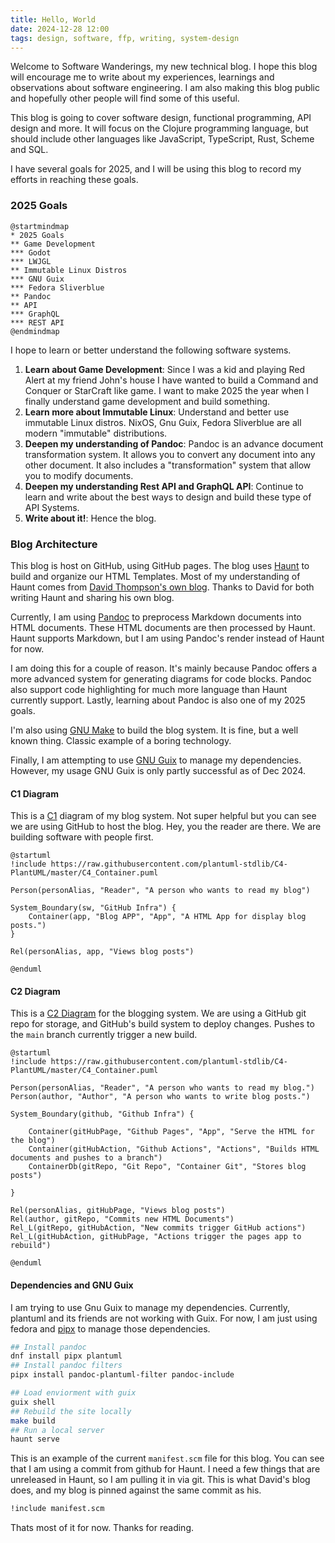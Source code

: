 ```yaml
---
title: Hello, World
date: 2024-12-28 12:00
tags: design, software, ffp, writing, system-design
---
```


Welcome to Software Wanderings, my new technical blog. I hope this
blog will encourage me to write about my experiences, learnings and
observations about software engineering. I am also making this blog
public and hopefully other people will find some of this useful.

This blog is going to cover software design, functional programming,
API design and more. It will focus on the Clojure programming
language, but should include other languages like JavaScript,
TypeScript, Rust, Scheme and SQL.

I have several goals for 2025, and I will be using this blog to record
my efforts in reaching these goals.

### 2025 Goals

~~~{ .plantuml plantuml-filename=images/goals.svg }
@startmindmap
* 2025 Goals
** Game Development
*** Godot
*** LWJGL
** Immutable Linux Distros
*** GNU Guix
*** Fedora Sliverblue
** Pandoc
** API
*** GraphQL
*** REST API
@endmindmap
~~~

I hope to learn or better understand the following software systems.

1. **Learn about Game Development**: Since I was a kid and playing Red Alert at my
   friend John's house I have wanted to build a Command and Conquer or
   StarCraft like game. I want to make 2025 the year when I finally
   understand game development and build something.
2. **Learn more about Immutable Linux**: Understand and better use immutable Linux
   distros. NixOS, Gnu Guix, Fedora Sliverblue are all modern
   "immutable" distributions.
3. **Deepen my understanding of Pandoc**: Pandoc is an advance
   document transformation system. It allows you to convert any
   document into any other document. It also includes a
   "transformation" system that allow you to modify documents.
4. **Deepen my understanding Rest API and GraphQL API**: Continue to
   learn and write about the best ways to design and build these type
   of API Systems.
5. **Write about it!**: Hence the blog.

### Blog Architecture

This blog is host on GitHub, using GitHub pages. The blog uses
[Haunt](https://dthompson.us/projects/haunt.html) to build and
organize our HTML Templates. Most of my understanding of Haunt comes
from [David Thompson's own blog](https://dthompson.us/). Thanks to
David for both writing Haunt and sharing his own blog.


Currently, I am using [Pandoc](https://pandoc.org/) to preprocess
Markdown documents into HTML documents. These HTML documents are then
processed by Haunt. Haunt supports Markdown, but I am using Pandoc's
render instead of Haunt for now.

I am doing this for a couple of reason. It's mainly because Pandoc
offers a more advanced system for generating diagrams for code
blocks. Pandoc also support code highlighting for much more language
than Haunt currently support. Lastly, learning about Pandoc is also
one of my 2025 goals.

I'm also using [GNU Make](https://www.gnu.org/software/make/) to build
the blog system. It is fine, but a well known thing. Classic example
of a boring technology.

Finally, I am attempting to use [GNU Guix](https://guix.gnu.org/) to
manage my dependencies. However, my usage GNU Guix is only partly
successful as of Dec 2024.

#### C1 Diagram

This is a [C1](https://c4model.com/diagrams/system-context) diagram of
my blog system. Not super helpful but you can see we are using GitHub
to host the blog. Hey, you the reader are there. We are building
software with people first.

~~~{ .plantuml plantuml-filename=images/blog_c_1.svg }
@startuml
!include https://raw.githubusercontent.com/plantuml-stdlib/C4-PlantUML/master/C4_Container.puml

Person(personAlias, "Reader", "A person who wants to read my blog")

System_Boundary(sw, "GitHub Infra") {
    Container(app, "Blog APP", "App", "A HTML App for display blog posts.")
}

Rel(personAlias, app, "Views blog posts")

@enduml
~~~

#### C2 Diagram

This is a [C2 Diagram](https://c4model.com/diagrams/container) for the
blogging system. We are using a GitHub git repo for storage, and
GitHub's build system to deploy changes. Pushes to the `main` branch
currently trigger a new build.

~~~{ .plantuml plantuml-filename=images/blog_c_2.svg }
@startuml
!include https://raw.githubusercontent.com/plantuml-stdlib/C4-PlantUML/master/C4_Container.puml

Person(personAlias, "Reader", "A person who wants to read my blog.")
Person(author, "Author", "A person who wants to write blog posts.")

System_Boundary(github, "Github Infra") {

    Container(gitHubPage, "Github Pages", "App", "Serve the HTML for the blog")
    Container(gitHubAction, "Github Actions", "Actions", "Builds HTML documents and pushes to a branch")
    ContainerDb(gitRepo, "Git Repo", "Container Git", "Stores blog posts")

}

Rel(personAlias, gitHubPage, "Views blog posts")
Rel(author, gitRepo, "Commits new HTML Documents")
Rel_L(gitRepo, gitHubAction, "New commits trigger GitHub actions")
Rel_L(gitHubAction, gitHubPage, "Actions trigger the pages app to rebuild")

@enduml
~~~

#### Dependencies and GNU Guix

I am trying to use Gnu Guix to manage my dependencies. Currently,
plantuml and its friends are not working with Guix. For now, I am just
using fedora and [pipx](https://github.com/pypa/pipx) to manage those
dependencies.

```bash
## Install pandoc
dnf install pipx plantuml
## Install pandoc filters
pipx install pandoc-plantuml-filter pandoc-include

## Load enviorment with guix
guix shell
## Rebuild the site locally
make build
## Run a local server
haunt serve
```

This is an example of the current `manifest.scm` file for this
blog. You can see that I am using a commit from github for Haunt. I
need a few things that are unreleased in Haunt, so I am pulling it in
via git. This is what David's blog does, and my blog is pinned against
the same commit as his.

```scheme
!include manifest.scm
```


Thats most of it for now. Thanks for reading.
